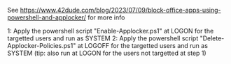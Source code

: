 See https://www.42dude.com/blog/2023/07/09/block-office-apps-using-powershell-and-applocker/ for more info

1: Apply the powershell script "Enable-Applocker.ps1" at LOGON for the targetted users and run as SYSTEM
2: Apply the powershell script "Delete-Applocker-Policies.ps1" at LOGOFF for the targetted users and run as SYSTEM (tip: also run at LOGON for the users not targetted at step 1)
